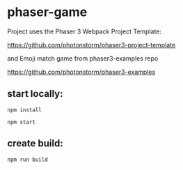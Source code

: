 # phaser-game

Project uses the Phaser 3 Webpack Project Template:

https://github.com/photonstorm/phaser3-project-template

and Emoji match game from phaser3-examples repo

https://github.com/photonstorm/phaser3-examples

## start locally:

```
npm install

npm start
```

## create build:

```
npm run build
```
